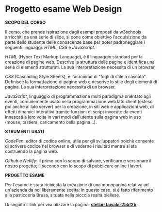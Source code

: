 # Progetto esame Web Design
**SCOPO DEL CORSO**

Il corso, che prende ispirazione dagli esempi proposti da w3schools arricchiti da una serie di slide, si pone come obiettivo l'acquisizione da parte dello studente delle conoscenze base per poter padroneggiare i seguenti linguaggi: _HTML_, _CSS_ e _JavaScript_.  

_HTML_ (Hyper Text Markup Language), è il linguaggio standard per la creazione di pagine web. Descrive la struttura delle pagine e identifica una serie di elementi strutturati. La sua interpretazione necessita di un browser.

_CSS_ (Cascading Style Sheets), è l'acronimo di "fogli di stile a cascata". Definisce la formattazione di pagine web e descrive lo stile degli elementi di pagina. La sua interpretazione necessita di un browser.

_JavaScript_, linguaggio di programmazione multi paradigma orientato agli eventi, comunemente usato nella programmazione web lato client (esteso poi anche al lato server) per la creazione, in siti web e applicazioni web, di effetti dinamici interattivi tramite funzioni di script invocate da eventi innescati a loro volta in vari modi dall'utente sulla pagina web in uso (mouse, tastiera, caricamento della pagina...). 

**STRUMENTI USATI**

_CodePen_: editor di codice online, utile per gli sviluppatori poichè consente di scrivere codice nel browser e di vederne i risultati mentre si sta costruendo la pagina web.

_Github_ e _Netlify_: il primo con lo scopo di salvare, verificare e versionare il nostro progetto; il secondo con lo scopo di pubblicare online i lavori.

**PROGETTO ESAME**

Per l'esame è stata richiesta la creazione di una monopagina relativa ad un'azienda da noi liberamente scelta: in questo caso, si è fatto riferimento alla pasticceria Brusa, situata nella piccola realtà biellese.

Di seguito il link per visualizzare la pagina: [****stellar-taiyaki-255f2b****](https://stellar-taiyaki-255f2b.netlify.app/)
